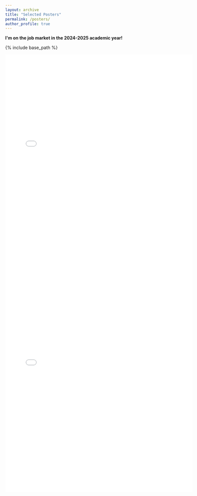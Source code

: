 ```yaml
---
layout: archive
title: "Selected Posters"
permalink: /posters/
author_profile: true
---
```


**I'm on the job market in the 2024-2025 academic year!**

{% include base_path %}

<embed src="{{ site.baseurl }}/files/aaai_poster.pdf" width="600" height="700" type='application/pdf'>

<embed src="{{ site.baseurl }}/files/neurips_poster.pdf" width="600" height="700" type='application/pdf'>

